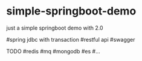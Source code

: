# simple-springboot-demo
just a simple springboot demo with 2.0

#spring jdbc with transaction
#restful api
#swagger

TODO
#redis
#mq
#mongodb
#es
#...